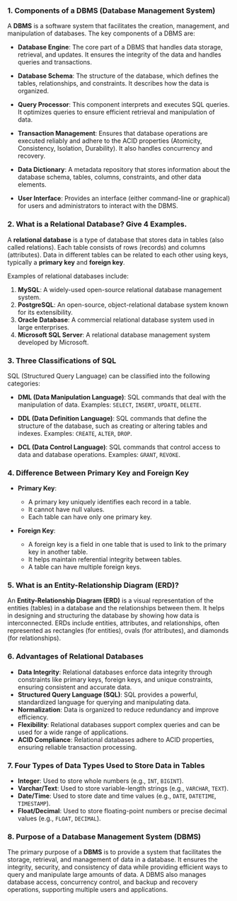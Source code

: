 ### 1. **Components of a DBMS (Database Management System)**

A **DBMS** is a software system that facilitates the creation, management, and manipulation of databases. The key components of a DBMS are:

- **Database Engine**: The core part of a DBMS that handles data storage, retrieval, and updates. It ensures the integrity of the data and handles queries and transactions.
  
- **Database Schema**: The structure of the database, which defines the tables, relationships, and constraints. It describes how the data is organized.

- **Query Processor**: This component interprets and executes SQL queries. It optimizes queries to ensure efficient retrieval and manipulation of data.

- **Transaction Management**: Ensures that database operations are executed reliably and adhere to the ACID properties (Atomicity, Consistency, Isolation, Durability). It also handles concurrency and recovery.

- **Data Dictionary**: A metadata repository that stores information about the database schema, tables, columns, constraints, and other data elements.

- **User Interface**: Provides an interface (either command-line or graphical) for users and administrators to interact with the DBMS.

### 2. **What is a Relational Database? Give 4 Examples.**

A **relational database** is a type of database that stores data in tables (also called relations). Each table consists of rows (records) and columns (attributes). Data in different tables can be related to each other using keys, typically a **primary key** and **foreign key**.

Examples of relational databases include:
1. **MySQL**: A widely-used open-source relational database management system.
2. **PostgreSQL**: An open-source, object-relational database system known for its extensibility.
3. **Oracle Database**: A commercial relational database system used in large enterprises.
4. **Microsoft SQL Server**: A relational database management system developed by Microsoft.

### 3. **Three Classifications of SQL**

SQL (Structured Query Language) can be classified into the following categories:

- **DML (Data Manipulation Language)**: SQL commands that deal with the manipulation of data. Examples: `SELECT`, `INSERT`, `UPDATE`, `DELETE`.

- **DDL (Data Definition Language)**: SQL commands that define the structure of the database, such as creating or altering tables and indexes. Examples: `CREATE`, `ALTER`, `DROP`.

- **DCL (Data Control Language)**: SQL commands that control access to data and database operations. Examples: `GRANT`, `REVOKE`.

### 4. **Difference Between Primary Key and Foreign Key**

- **Primary Key**: 
  - A primary key uniquely identifies each record in a table.
  - It cannot have null values.
  - Each table can have only one primary key.

- **Foreign Key**: 
  - A foreign key is a field in one table that is used to link to the primary key in another table.
  - It helps maintain referential integrity between tables.
  - A table can have multiple foreign keys.

### 5. **What is an Entity-Relationship Diagram (ERD)?**

An **Entity-Relationship Diagram (ERD)** is a visual representation of the entities (tables) in a database and the relationships between them. It helps in designing and structuring the database by showing how data is interconnected. ERDs include entities, attributes, and relationships, often represented as rectangles (for entities), ovals (for attributes), and diamonds (for relationships).

### 6. **Advantages of Relational Databases**

- **Data Integrity**: Relational databases enforce data integrity through constraints like primary keys, foreign keys, and unique constraints, ensuring consistent and accurate data.
- **Structured Query Language (SQL)**: SQL provides a powerful, standardized language for querying and manipulating data.
- **Normalization**: Data is organized to reduce redundancy and improve efficiency.
- **Flexibility**: Relational databases support complex queries and can be used for a wide range of applications.
- **ACID Compliance**: Relational databases adhere to ACID properties, ensuring reliable transaction processing.

### 7. **Four Types of Data Types Used to Store Data in Tables**

- **Integer**: Used to store whole numbers (e.g., `INT`, `BIGINT`).
- **Varchar/Text**: Used to store variable-length strings (e.g., `VARCHAR`, `TEXT`).
- **Date/Time**: Used to store date and time values (e.g., `DATE`, `DATETIME`, `TIMESTAMP`).
- **Float/Decimal**: Used to store floating-point numbers or precise decimal values (e.g., `FLOAT`, `DECIMAL`).

### 8. **Purpose of a Database Management System (DBMS)**

The primary purpose of a **DBMS** is to provide a system that facilitates the storage, retrieval, and management of data in a database. It ensures the integrity, security, and consistency of data while providing efficient ways to query and manipulate large amounts of data. A DBMS also manages database access, concurrency control, and backup and recovery operations, supporting multiple users and applications.
